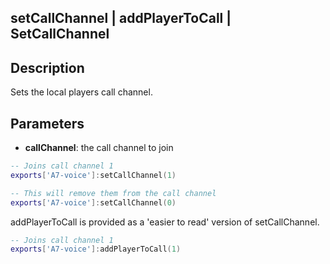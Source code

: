 ## setCallChannel | addPlayerToCall | SetCallChannel

## Description

Sets the local players call channel.

## Parameters

* **callChannel**: the call channel to join


```lua
-- Joins call channel 1
exports['A7-voice']:setCallChannel(1)

-- This will remove them from the call channel
exports['A7-voice']:setCallChannel(0)
```

addPlayerToCall is provided as a 'easier to read' version of setCallChannel.

```lua
-- Joins call channel 1
exports['A7-voice']:addPlayerToCall(1)
```